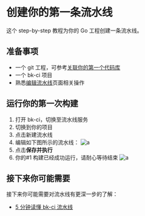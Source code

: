 # 创建你的第一条流水线

这个 step-by-step 教程为你的 Go 工程创建一条流水线。

## 准备事项

- 一个 git 工程，可参考[关联你的第一个代码库](Link-your-first-repo.md)
- 一个 bk-ci 项目
- 熟悉[编辑流水线](../Services/Pipeline/pipeline-edit.md)页面相关操作

## 运行你的第一次构建

1. 打开 bk-ci，切换至流水线服务
2. 切换到你的项目
3. 点击新建流水线
4. 编辑如下图所示的流水线：
   ![a](../aasets/../assets/quickstart_1.png)
5. 点击**保存并执行**
6. 你的#1 构建已经成功运行，请耐心等待结束
   ![a](../aasets/../assets/quickstart_2.png)

## 接下来你可能需要

接下来你可能需要对流水线有更深一步的了解：

- [5 分钟读懂 bk-ci 流水线](../Concepts/Learn-pipeline-in-5min.md)
